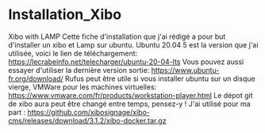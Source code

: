 # Installation_Xibo
Xibo with LAMP
Cette fiche d'installation que j'ai rédigé a pour but d'installer un xibo et Lamp sur ubuntu.
Ubuntu 20.04 5 est la version que j'ai utilisée, voici le lien de téléchargement: https://lecrabeinfo.net/telecharger/ubuntu-20-04-lts
Vous pouvez aussi essayer d'utiliser la dernière version sortie: https://www.ubuntu-fr.org/download/ 
Rufus peut être utile si vous installer ubuntu sur un disque vierge, VMWare pour les machines virtuelles: https://www.vmware.com/fr/products/workstation-player.html
Le dépot git de xibo aura peut être changé entre temps, pensez-y ! 
J'ai utilisé pour ma part : https://github.com/xibosignage/xibo-cms/releases/download/3.1.2/xibo-docker.tar.gz
